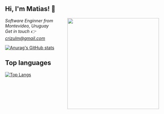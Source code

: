 <h2> Hi, I'm Matias! 👋</h2>
<img align='right' src="https://media.giphy.com/media/fkZukR450RQ1qnGaq9/giphy.gif" width="300">
<p><em>Software Enginner from Montevideo, Uruguay </br>Get in touch 👉 <a href="malito:crizulm@gmail.com">crizulm@gmail.com</a></em></p>

[![Anurag's GitHub stats](https://github-readme-stats.vercel.app/api?username=crizulm&count_private=true&show_icons=true&theme=radical)](https://github.com/anuraghazra/github-readme-stats)

## Top languages

[![Top Langs](https://github-readme-stats.vercel.app/api/top-langs/?username=crizulm&layout=compact&langs_count=8&theme=radical)](https://github.com/anuraghazra/github-readme-stats)
